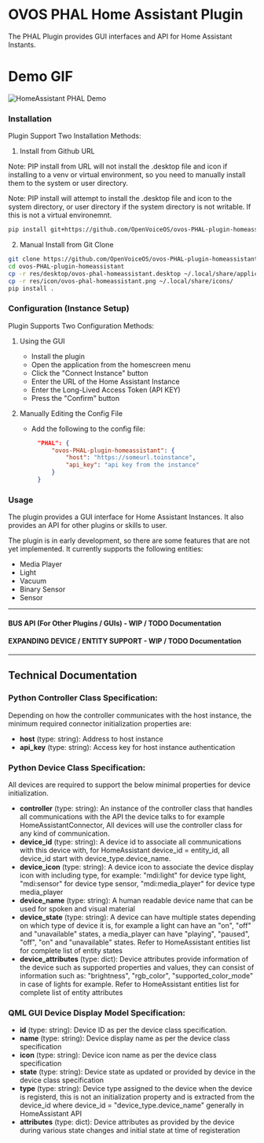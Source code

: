 # OVOS PHAL Home Assistant Plugin

The PHAL Plugin provides GUI interfaces and API for Home Assistant Instants.

# Demo GIF
![HomeAssistant PHAL Demo](demo/demo.gif)

### Installation

Plugin Support Two Installation Methods:
1. Install from Github URL

Note: PIP install from URL will not install the .desktop file and icon if installing to a venv or virtual environment, so you need to manually install them to the system or user directory.

Note: PIP install will attempt to install the .desktop file and icon to the system directory, or user directory if the system directory is not writable. If this is not a virtual environemnt.

```bash
pip install git+https://github.com/OpenVoiceOS/ovos-PHAL-plugin-homeassistant
```

2. Manual Install from Git Clone
```bash
git clone https://github.com/OpenVoiceOS/ovos-PHAL-plugin-homeassistant
cd ovos-PHAL-plugin-homeassistant
cp -r res/desktop/ovos-phal-homeassistant.desktop ~/.local/share/applications/
cp -r res/icon/ovos-phal-homeassistant.png ~/.local/share/icons/
pip install .
```

### Configuration (Instance Setup)

Plugin Supports Two Configuration Methods:
1. Using the GUI
   - Install the plugin
   - Open the application from the homescreen menu
   - Click the "Connect Instance" button
   - Enter the URL of the Home Assistant Instance
   - Enter the Long-Lived Access Token (API KEY)
   - Press the "Confirm" button 

2. Manually Editing the Config File
   - Add the following to the config file:
   ```json
        "PHAL": {
            "ovos-PHAL-plugin-homeassistant": {
                "host": "https://someurl.toinstance",
                "api_key": "api key from the instance"
            }
        }
   ```

### Usage

The plugin provides a GUI interface for Home Assistant Instances. It also provides an API for other plugins or skills to user.

The plugin is in early development, so there are some features that are not yet implemented. It currently supports the following entities:
- Media Player
- Light
- Vacuum
- Binary Sensor
- Sensor

---------------------------------------  
#### BUS API (For Other Plugins / GUIs) - WIP / TODO Documentation
#### EXPANDING DEVICE / ENTITY SUPPORT - WIP / TODO Documentation
---------------------------------------

## Technical Documentation

### Python Controller Class Specification:
Depending on how the controller communicates with the host instance, the minimum required connector initialization properties are:

- **host** (type: string): Address to host instance
- **api_key** (type: string): Access key for host instance authentication

### Python Device Class Specification:
All devices are required to support the below minimal properties for device initialization.

- **controller** (type: string): An instance of the controller class that handles all communications with the API the device talks to for example HomeAssistantConnector, All devices will use the controller class for any kind of communication.
- **device_id** (type: string): A device id to associate all communications with this device with, for HomeAssistant device_id = entity_id, all device_id start with device_type.device_name.
- **device_icon** (type: string): A device icon to associate the device display icon with including type, for example: "mdi:light" for device type light, "mdi:sensor" for device type sensor, "mdi:media_player" for device type media_player
- **device_name** (type: string): A human readable device name that can be used for spoken and visual material
- **device_state** (type: string): A device can have multiple states depending on which type of device it is, for example a light can have an "on", "off" and "unavailable" states, a media_player can have "playing", "paused", "off", "on" and "unavailable" states. Refer to HomeAssistant entities list for complete list of entity states
- **device_attributes** (type: dict): Device attributes provide information of the device such as supported properties and values, they can consist of information such as: "brightness", "rgb_color", "supported_color_mode" in case of lights for example. Refer to HomeAssistant entities list for complete list of entity attributes

### QML GUI Device Display Model Specification:

- **id** (type: string): Device ID as per the device class specification.
- **name** (type: string): Device display name as per the device class specification
- **icon** (type: string): Device icon name as per the device class specification
- **state** (type: string): Device state as updated or provided by device in the device class specification
- **type** (type: string): Device type assigned to the device when the device is registerd, this is not an initialization property and is extracted from the device_id where device_id = "device_type.device_name" generally in HomeAssistant API
- **attributes** (type: dict): Device attributes as provided by the device during various state changes and initial state at time of registeration
